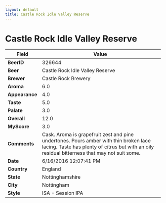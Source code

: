 ```yaml
---
layout: default
title: Castle Rock Idle Valley Reserve
---
```


# Castle Rock Idle Valley Reserve

| Field         | Value     |
|---------------|-----------|
| **BeerID** | 326644 |
| **Beer** | Castle Rock Idle Valley Reserve |
| **Brewer** | Castle Rock Brewery |
| **Aroma** | 6.0 |
| **Appearance** | 4.0 |
| **Taste** | 5.0 |
| **Palate** | 3.0 |
| **Overall** | 12.0 |
| **MyScore** | 3.0 |
| **Comments** | Cask. Aroma is grapefruit zest and pine undertones. Pours amber with thin broken lace lacing. Taste has plenty of citrus but with an oily residual bitterness that may not suit some. |
| **Date** | 6/16/2016 12:07:41 PM |
| **Country** | England |
| **State** | Nottinghamshire |
| **City** | Nottingham |
| **Style** | ISA - Session IPA |
